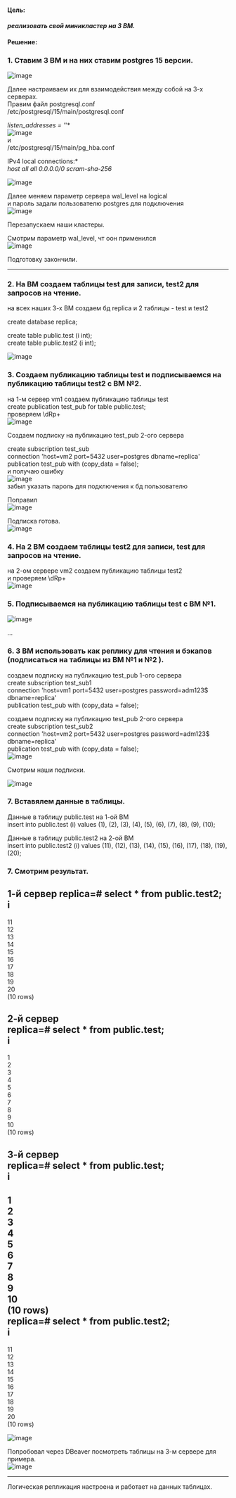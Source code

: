 #### Цель:
#### *реализовать свой миникластер на 3 ВМ.*

#### Решение:  
### 1. Ставим 3 ВМ и на них ставим postgres 15 версии.  
![image](https://github.com/13-rus/Otus/assets/120638894/9d165161-865c-47e8-83de-ff38eddbc923)  
  
Далее настраиваем их для взаимодействия между собой на 3-х серверах.    
Правим файл postgresql.conf  
/etc/postgresql/15/main/postgresql.conf  

*listen_addresses = '*'*  
![image](https://github.com/13-rus/Otus/assets/120638894/c6de91d7-c1e4-4121-bd1f-8e37caca847a)  
и  
/etc/postgresql/15/main/pg_hba.conf 

IPv4 local connections:*  
*host    all             all             0.0.0.0/0           scram-sha-256*   

![image](https://github.com/13-rus/Otus/assets/120638894/d3b948a4-a010-4058-ab40-f7f6816702da)  

Далее меняем параметр сервера  wal_level на logical  
и пароль задали пользователю postgres для подключения  
![image](https://github.com/13-rus/Otus/assets/120638894/34656d26-d85d-43a4-b2e6-fbfc3e42a223)  

Перезапускаем наши кластеры.  

Смотрим параметр wal_level, чт оон применился   
![image](https://github.com/13-rus/Otus/assets/120638894/aecd0b15-2165-40f4-bdc6-1239a560c66f)

Подготовку закончили.
******

### 2. На ВМ создаем таблицы test для записи, test2 для запросов на чтение.  
на всех наших 3-х ВМ создаем бд replica и 2 таблицы - test и test2  

create database replica;  

create table public.test (i int);  
create table public.test2 (i int);  

![image](https://github.com/13-rus/Otus/assets/120638894/39ca2566-d4fc-417f-8c91-cfdbf08b348f)  


### 3. Создаем публикацию таблицы test и подписываемся на публикацию таблицы test2 с ВМ №2.  
на 1-м сервер vm1 создаем публикацию  таблицы  test  
create publication test_pub for table public.test;  
проверяем \dRp+  
![image](https://github.com/13-rus/Otus/assets/120638894/9347ad0d-41c4-4493-8375-0b3624760c71)  

Создаем подписку на публикацию test_pub 2-ого сервера  

create subscription test_sub  
connection 'host=vm2 port=5432 user=postgres dbname=replica'  
publication test_pub with (copy_data = false);  
и получаю ошибку  
![image](https://github.com/13-rus/Otus/assets/120638894/a86c3198-ff47-46b9-b309-e9042d18d7fb)  
забыл указать пароль для подключения к бд пользователю  

Поправил  
![image](https://github.com/13-rus/Otus/assets/120638894/bcd83302-3a56-4fce-b0d0-309f38722acf)  

Подписка готова.  
![image](https://github.com/13-rus/Otus/assets/120638894/cbf34b85-eb4e-4aef-8ff0-8a5eb6938531)  


### 4. На 2 ВМ создаем таблицы test2 для записи, test для запросов на чтение.  
на 2-ом сервере vm2 создаем публикацию таблицы test2  
и проверяем  \dRp+  
![image](https://github.com/13-rus/Otus/assets/120638894/0c5ed331-76fd-4899-8088-d1c8df22f758)  


### 5. Подписываемся на публикацию таблицы test с ВМ №1.
![image](https://github.com/13-rus/Otus/assets/120638894/ed6af345-7555-41e7-8838-8819f12b54b5)  

...

### 6. 3 ВМ использовать как реплику для чтения и бэкапов (подписаться на таблицы из ВМ №1 и №2 ).  
создаем подписку на публикацию test_pub 1-ого сервера  
create subscription test_sub1  
connection 'host=vm1 port=5432 user=postgres password=adm123$ dbname=replica'  
publication test_pub with (copy_data = false);  

создаем подписку на публикацию test_pub 2-ого сервера  
create subscription test_sub2  
connection 'host=vm2 port=5432 user=postgres password=adm123$ dbname=replica'  
publication test_pub with (copy_data = false);  
![image](https://github.com/13-rus/Otus/assets/120638894/c14b864b-d987-4702-ba7f-2681f556dd2a)  

Смотрим наши подписки.   

![image](https://github.com/13-rus/Otus/assets/120638894/f078c091-603d-42f4-b987-63e1e10da003)  


### 7. Вставялем данные в таблицы.  
Данные в таблицу public.test на 1-ой ВМ  
insert into public.test (i) values (1), (2), (3), (4), (5), (6), (7), (8), (9), (10);  

Данные в таблицу public.test2 на 2-ой ВМ  
insert into public.test2 (i) values (11), (12), (13), (14), (15), (16), (17), (18), (19), (20);  


### 7. Смотрим результат.  

**1-й сервер**
replica=# select * from public.test2;  
 i    
----  
 11  
 12  
 13  
 14  
 15  
 16  
 17  
 18  
 19  
 20  
(10 rows)  

**2-й сервер**  
replica=# select * from public.test;  
 i    
----  
  1  
  2  
  3  
  4  
  5  
  6  
  7  
  8  
  9  
 10  
(10 rows)  

**3-й сервер**  
replica=# select * from public.test;  
 i    
----   
  1  
  2  
  3  
  4  
  5  
  6  
  7  
  8  
  9  
 10  
(10 rows)  
replica=# select * from public.test2;  
 i    
----  
 11  
 12  
 13  
 14  
 15  
 16  
 17  
 18  
 19  
 20  
(10 rows)  

![image](https://github.com/13-rus/Otus/assets/120638894/a7d90949-7945-4339-a4b8-a92bd251c9ad)  

Попробовал через DBeaver посмотреть таблицы на 3-м сервере для примера.  
![image](https://github.com/13-rus/Otus/assets/120638894/285de0f4-3847-40bc-ab46-af25a54d4886)

****************
Логическая репликация настроена и работает на данных таблицах.  


